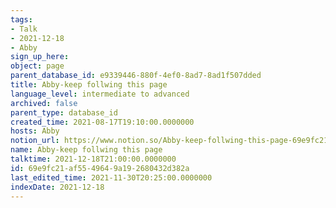 ```yaml
---
tags:
- Talk
- 2021-12-18
- Abby
sign_up_here: 
object: page
parent_database_id: e9339446-880f-4ef0-8ad7-8ad1f507dded
title: Abby-keep follwing this page
language_level: intermediate to advanced
archived: false
parent_type: database_id
created_time: 2021-08-17T19:10:00.0000000
hosts: Abby
notion_url: https://www.notion.so/Abby-keep-follwing-this-page-69e9fc21af5549649a192680432d382a
name: Abby-keep follwing this page
talktime: 2021-12-18T21:00:00.0000000
id: 69e9fc21-af55-4964-9a19-2680432d382a
last_edited_time: 2021-11-30T20:25:00.0000000
indexDate: 2021-12-18
---
```





